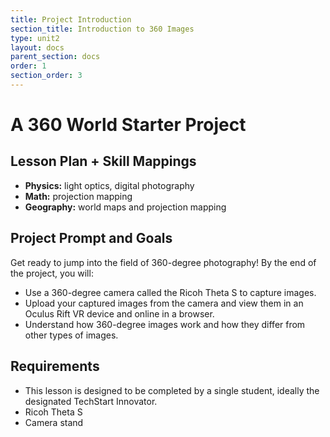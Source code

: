 ```yaml
---
title: Project Introduction
section_title: Introduction to 360 Images
type: unit2
layout: docs
parent_section: docs
order: 1
section_order: 3
---
```


# A 360 World Starter Project

## Lesson Plan + Skill Mappings

* **Physics:** light optics, digital photography
* **Math:** projection mapping
* **Geography:** world maps and projection mapping

## Project Prompt and Goals

Get ready to jump into the field of 360-degree photography!  By the end of the project, you will:

* Use a 360-degree camera called the Ricoh Theta S to capture images.
* Upload your captured images from the camera and view them in an Oculus Rift VR device and online in a browser.
* Understand how 360-degree images work and how they differ from other types of images.

## Requirements

* This lesson is designed to be completed by a single student, ideally the designated TechStart Innovator.
* Ricoh Theta S
* Camera stand

